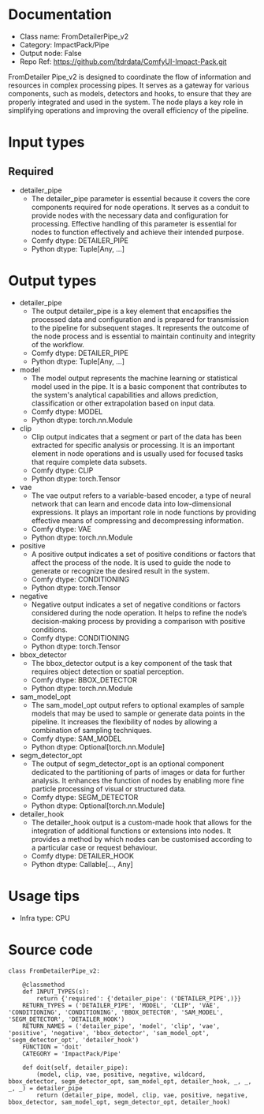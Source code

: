 # Documentation
- Class name: FromDetailerPipe_v2
- Category: ImpactPack/Pipe
- Output node: False
- Repo Ref: https://github.com/ltdrdata/ComfyUI-Impact-Pack.git

FromDetailer Pipe_v2 is designed to coordinate the flow of information and resources in complex processing pipes. It serves as a gateway for various components, such as models, detectors and hooks, to ensure that they are properly integrated and used in the system. The node plays a key role in simplifying operations and improving the overall efficiency of the pipeline.

# Input types
## Required
- detailer_pipe
    - The detailer_pipe parameter is essential because it covers the core components required for node operations. It serves as a conduit to provide nodes with the necessary data and configuration for processing. Effective handling of this parameter is essential for nodes to function effectively and achieve their intended purpose.
    - Comfy dtype: DETAILER_PIPE
    - Python dtype: Tuple[Any, ...]

# Output types
- detailer_pipe
    - The output detailer_pipe is a key element that encapsifies the processed data and configuration and is prepared for transmission to the pipeline for subsequent stages. It represents the outcome of the node process and is essential to maintain continuity and integrity of the workflow.
    - Comfy dtype: DETAILER_PIPE
    - Python dtype: Tuple[Any, ...]
- model
    - The model output represents the machine learning or statistical model used in the pipe. It is a basic component that contributes to the system's analytical capabilities and allows prediction, classification or other extrapolation based on input data.
    - Comfy dtype: MODEL
    - Python dtype: torch.nn.Module
- clip
    - Clip output indicates that a segment or part of the data has been extracted for specific analysis or processing. It is an important element in node operations and is usually used for focused tasks that require complete data subsets.
    - Comfy dtype: CLIP
    - Python dtype: torch.Tensor
- vae
    - The vae output refers to a variable-based encoder, a type of neural network that can learn and encode data into low-dimensional expressions. It plays an important role in node functions by providing effective means of compressing and decompressing information.
    - Comfy dtype: VAE
    - Python dtype: torch.nn.Module
- positive
    - A positive output indicates a set of positive conditions or factors that affect the process of the node. It is used to guide the node to generate or recognize the desired result in the system.
    - Comfy dtype: CONDITIONING
    - Python dtype: torch.Tensor
- negative
    - Negative output indicates a set of negative conditions or factors considered during the node operation. It helps to refine the node’s decision-making process by providing a comparison with positive conditions.
    - Comfy dtype: CONDITIONING
    - Python dtype: torch.Tensor
- bbox_detector
    - The bbox_detector output is a key component of the task that requires object detection or spatial perception.
    - Comfy dtype: BBOX_DETECTOR
    - Python dtype: torch.nn.Module
- sam_model_opt
    - The sam_model_opt output refers to optional examples of sample models that may be used to sample or generate data points in the pipeline. It increases the flexibility of nodes by allowing a combination of sampling techniques.
    - Comfy dtype: SAM_MODEL
    - Python dtype: Optional[torch.nn.Module]
- segm_detector_opt
    - The output of segm_detector_opt is an optional component dedicated to the partitioning of parts of images or data for further analysis. It enhances the function of nodes by enabling more fine particle processing of visual or structured data.
    - Comfy dtype: SEGM_DETECTOR
    - Python dtype: Optional[torch.nn.Module]
- detailer_hook
    - The detailer_hook output is a custom-made hook that allows for the integration of additional functions or extensions into nodes. It provides a method by which nodes can be customised according to a particular case or request behaviour.
    - Comfy dtype: DETAILER_HOOK
    - Python dtype: Callable[..., Any]

# Usage tips
- Infra type: CPU

# Source code
```
class FromDetailerPipe_v2:

    @classmethod
    def INPUT_TYPES(s):
        return {'required': {'detailer_pipe': ('DETAILER_PIPE',)}}
    RETURN_TYPES = ('DETAILER_PIPE', 'MODEL', 'CLIP', 'VAE', 'CONDITIONING', 'CONDITIONING', 'BBOX_DETECTOR', 'SAM_MODEL', 'SEGM_DETECTOR', 'DETAILER_HOOK')
    RETURN_NAMES = ('detailer_pipe', 'model', 'clip', 'vae', 'positive', 'negative', 'bbox_detector', 'sam_model_opt', 'segm_detector_opt', 'detailer_hook')
    FUNCTION = 'doit'
    CATEGORY = 'ImpactPack/Pipe'

    def doit(self, detailer_pipe):
        (model, clip, vae, positive, negative, wildcard, bbox_detector, segm_detector_opt, sam_model_opt, detailer_hook, _, _, _, _) = detailer_pipe
        return (detailer_pipe, model, clip, vae, positive, negative, bbox_detector, sam_model_opt, segm_detector_opt, detailer_hook)
```